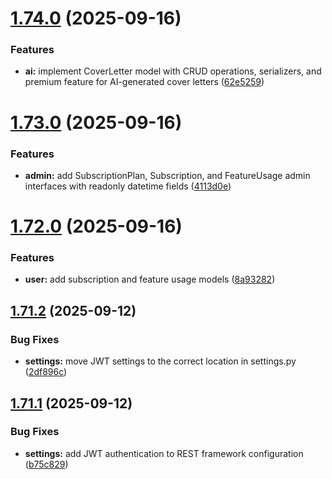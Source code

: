 # [1.74.0](https://github.com/ghorbani-mohammad/Django-Social-Networks-Crawler/compare/v1.73.0...v1.74.0) (2025-09-16)


### Features

* **ai:** implement CoverLetter model with CRUD operations, serializers, and premium feature for AI-generated cover letters ([62e5259](https://github.com/ghorbani-mohammad/Django-Social-Networks-Crawler/commit/62e525961dd4e2e5805deab3b9fee625ab3a327e))



# [1.73.0](https://github.com/ghorbani-mohammad/Django-Social-Networks-Crawler/compare/v1.72.0...v1.73.0) (2025-09-16)


### Features

* **admin:** add SubscriptionPlan, Subscription, and FeatureUsage admin interfaces with readonly datetime fields ([4113d0e](https://github.com/ghorbani-mohammad/Django-Social-Networks-Crawler/commit/4113d0e19416ed30bf47bdb26311e5b17374b07a))



# [1.72.0](https://github.com/ghorbani-mohammad/Django-Social-Networks-Crawler/compare/v1.71.2...v1.72.0) (2025-09-16)


### Features

* **user:** add subscription and feature usage models ([8a93282](https://github.com/ghorbani-mohammad/Django-Social-Networks-Crawler/commit/8a932824213aee2d53bce53b9779bc14126a13d4))



## [1.71.2](https://github.com/ghorbani-mohammad/Django-Social-Networks-Crawler/compare/v1.71.1...v1.71.2) (2025-09-12)


### Bug Fixes

* **settings:** move JWT settings to the correct location in settings.py ([2df896c](https://github.com/ghorbani-mohammad/Django-Social-Networks-Crawler/commit/2df896c37c8b337c5b15e3e406d72ee9625930fe))



## [1.71.1](https://github.com/ghorbani-mohammad/Django-Social-Networks-Crawler/compare/v1.71.0...v1.71.1) (2025-09-12)


### Bug Fixes

* **settings:** add JWT authentication to REST framework configuration ([b75c829](https://github.com/ghorbani-mohammad/Django-Social-Networks-Crawler/commit/b75c8295bdecfba52c95fc87a5dffa2b02cd859e))



